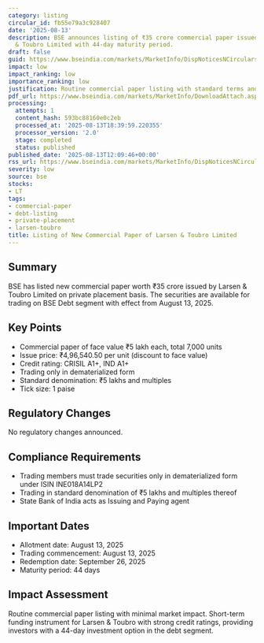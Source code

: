 ```yaml
---
category: listing
circular_id: fb55e79a3c928407
date: '2025-08-13'
description: BSE announces listing of ₹35 crore commercial paper issued by Larsen
  & Toubro Limited with 44-day maturity period.
draft: false
guid: https://www.bseindia.com/markets/MarketInfo/DispNoticesNCirculars.aspx?Noticeid={731C4789-CA2C-4FD0-9C06-0DF015388E94}&noticeno=20250813-40&dt=08/13/2025&icount=40&totcount=73&flag=0
impact: low
impact_ranking: low
importance_ranking: low
justification: Routine commercial paper listing with standard terms and short maturity
pdf_url: https://www.bseindia.com/markets/MarketInfo/DownloadAttach.aspx?id=20250813-40&attachedId=
processing:
  attempts: 1
  content_hash: 593bc88160e0c2eb
  processed_at: '2025-08-13T18:39:59.220355'
  processor_version: '2.0'
  stage: completed
  status: published
published_date: '2025-08-13T12:09:46+00:00'
rss_url: https://www.bseindia.com/markets/MarketInfo/DispNoticesNCirculars.aspx?Noticeid={731C4789-CA2C-4FD0-9C06-0DF015388E94}&noticeno=20250813-40&dt=08/13/2025&icount=40&totcount=73&flag=0
severity: low
source: bse
stocks:
- LT
tags:
- commercial-paper
- debt-listing
- private-placement
- larsen-toubro
title: Listing of New Commercial Paper of Larsen & Toubro Limited
---
```


## Summary

BSE has listed new commercial paper worth ₹35 crore issued by Larsen & Toubro Limited on private placement basis. The securities are available for trading on BSE Debt segment with effect from August 13, 2025.

## Key Points

- Commercial paper of face value ₹5 lakh each, total 7,000 units
- Issue price: ₹4,96,540.50 per unit (discount to face value)
- Credit rating: CRISIL A1+, IND A1+
- Trading only in dematerialized form
- Standard denomination: ₹5 lakhs and multiples
- Tick size: 1 paise

## Regulatory Changes

No regulatory changes announced.

## Compliance Requirements

- Trading members must trade securities only in dematerialized form under ISIN INE018A14LP2
- Trading in standard denomination of ₹5 lakhs and multiples thereof
- State Bank of India acts as Issuing and Paying agent

## Important Dates

- Allotment date: August 13, 2025
- Trading commencement: August 13, 2025
- Redemption date: September 26, 2025
- Maturity period: 44 days

## Impact Assessment

Routine commercial paper listing with minimal market impact. Short-term funding instrument for Larsen & Toubro with strong credit ratings, providing investors with a 44-day investment option in the debt segment.